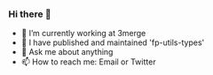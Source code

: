 ### Hi there 👋

- 🔭 I’m currently working at 3merge
- 🌱 I have published and maintained 'fp-utils-types'
- 💬 Ask me about anything
- 📫 How to reach me: Email or Twitter
